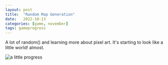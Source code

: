 ```yaml
---
layout: post
title:  "Random Map Generation"
date:   2022-10-13
categories: [game, november]
tags: gameprogress
---
```

A lot of random() and learning more about pixel art. It's starting to look like a little world! almost.


![a little progress](https://b38tn1k.com/images/prettier.png)
